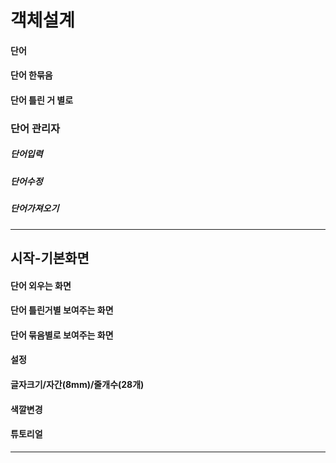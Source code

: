 # 객체설계

#### 단어
#### 단어 한묶음
#### 단어 틀린 거 별로

### 단어 관리자
##### 단어입력
##### 단어수정
##### 단어가져오기
-------

## 시작-기본화면
#### 단어 외우는 화면
#### 단어 틀린거별 보여주는 화면
#### 단어 묶음별로 보여주는 화면
#### 설정
#### 글자크기/자간(8mm)/줄개수(28개)
#### 색깔변경
#### 튜토리얼

------

